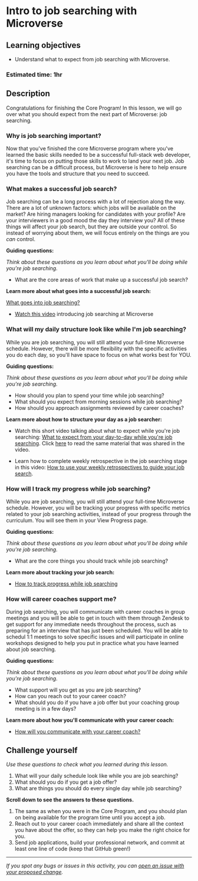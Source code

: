 # Intro to job searching with Microverse

## Learning objectives

- Understand what to expect from job searching with Microverse.

### Estimated time: 1hr

## Description

Congratulations for finishing the Core Program! In this lesson, we will go over what you should expect from the next part of Microverse: job searching. 

### Why is job searching important?

Now that you've finished the core Microverse program where you've learned the basic skills needed to be a successful full-stack web developer, it's time to focus on putting those skills to work to land your next job. Job searching can be a difficult process, but Microverse is here to help ensure you have the tools and structure that you need to succeed. 

### What makes a successful job search?

Job searching can be a long process with a lot of rejection along the way. There are a lot of unknown factors: which jobs will be available on the market? Are hiring managers looking for candidates with your profile? Are your interviewers in a good mood the day they interview you? All of these things will affect your job search, but they are outside your control. So instead of worrying about them, we will focus entirely on the things are you *can* control.

**Guiding questions:**

*Think about these questions as you learn about what you'll be doing while you're job searching.*

- What are the core areas of work that make up a successful job search?

 **Learn more about what goes into a successful job search:**

[What goes into job searching?](https://github.com/microverseinc/curriculum-professional-skills/blob/main/job-search/what-goes-into-job-searching-M7MVP1.md)

- [Watch this video](https://www.loom.com/share/03484f0ba4c343fabbbed9390573dc70?t=48) introducing job searching at Microverse

### What will my daily structure look like while I'm job searching?

While you are job searching, you will still attend your full-time Microverse schedule. However, there will be more flexibility with the specific activities you do each day, so you'll have space to focus on what works best for YOU. 

**Guiding questions:**

*Think about these questions as you learn about what you'll be doing while you're job searching.*

- How should you plan to spend your time while job searching?
- What should you expect from morning sessions while job searching?
- How should you approach assignments reviewed by career coaches?


 **Learn more about how to structure your day as a job searcher:**

- Watch this short video talking about what to expect while you're job searching: [What to expect from your day-to-day while you're job searching](https://www.loom.com/share/5e978df617b14762a0c4dc7db43b3caa). Click [here](https://github.com/microverseinc/curriculum-professional-skills/blob/main/job-search/what-to-expect-from-your-daily-schedule-while-job-searching.md) to read the same material that was shared in the video.

- Learn how to complete weekly retrospective in the job searching stage in this video: [How to use your weekly retrospectives to guide your job search](https://www.loom.com/share/4b99e1fae7cb45f0898af9388335f1f0).


### How will I track my progress while job searching?

While you are job searching, you will still attend your full-time Microverse schedule. However, you will be tracking your progress with specific metrics related to your job searching activities, instead of your progress through the curriculum. You will see them in your View Progress page.

**Guiding questions:**

*Think about these questions as you learn about what you'll be doing while you're job searching.*

- What are the core things you should track while job searching?

 **Learn more about tracking your job search:**

- [How to track progress while job searching](https://github.com/microverseinc/curriculum-professional-skills/blob/main/job-search/how-to-track-progress-while-job-searching.md)

### How will career coaches support me?

During job searching, you will communicate with career coaches in group meetings and you will be able to get in touch with them through Zendesk to get support for any immediate needs throughout the process, such as preparing for an interview that has just been scheduled. You will be able to schedul 1:1 meetings to solve specific issues and will participate in online workshops designed to help you put in practice what you have learned about job searching.


**Guiding questions:**

*Think about these questions as you learn about what you'll be doing while you're job searching.*

- What support will you get as you are job searching?
- How can you reach out to your career coach?
- What should you do if you have a job offer but your coaching group meeting is in a few days?


 **Learn more about how you'll communicate with your career coach:**

- [How will you communicate with your career coach?](https://github.com/microverseinc/curriculum-professional-skills/blob/main/job-search/how-will-you-communicate-with-your-career-coach.md)

## Challenge yourself

*Use these questions to check what you learned during this lesson.* 

1. What will your daily schedule look like while you are job searching?
2. What should you do if you get a job offer?
3. What are things you should do every single day while job searching?

**Scroll down to see the answers to these questions.** 

1. The same as when you were in the Core Program, and you should plan on being available for the program time until you accept a job. 
2. Reach out to your career coach immediately and share all the context you have about the offer, so they can help you make the right choice for you. 
3. Send job applications, build your professional network, and commit at least one line of code (keep that GitHub green!)


---

_If you spot any bugs or issues in this activity, you can [open an issue with your proposed change](https://github.com/microverseinc/curriculum-transversal-skills/blob/main/git-github/articles/open_issue.md)._
